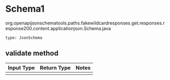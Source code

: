 # Schema1
org.openapijsonschematools.paths.fakewildcardresponses.get.responses.response200.content.applicationjson.Schema.java
```
type: JsonSchema
```

## validate method
Input Type | Return Type | Notes
------------ | ------------- | -------------
 |  |
